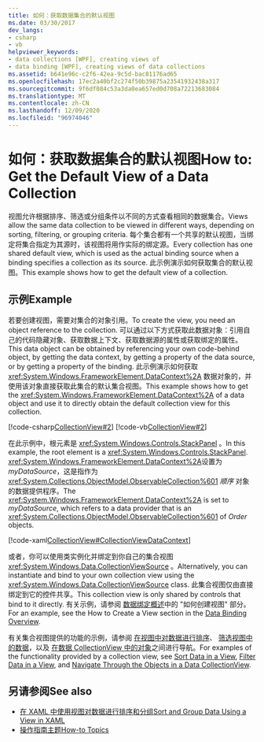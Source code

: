 ```yaml
---
title: 如何：获取数据集合的默认视图
ms.date: 03/30/2017
dev_langs:
- csharp
- vb
helpviewer_keywords:
- data collections [WPF], creating views of
- data binding [WPF], creating views of data collections
ms.assetid: b641e96c-c2f6-42ea-9c5d-bac81176ad65
ms.openlocfilehash: 17ec2a40bf2c274f50b39875a23541932438a317
ms.sourcegitcommit: 9f6df084c53a3da0ea657ed0d708a72213683084
ms.translationtype: MT
ms.contentlocale: zh-CN
ms.lasthandoff: 12/09/2020
ms.locfileid: "96974046"
---
```

# <a name="how-to-get-the-default-view-of-a-data-collection"></a><span data-ttu-id="e01e8-102">如何：获取数据集合的默认视图</span><span class="sxs-lookup"><span data-stu-id="e01e8-102">How to: Get the Default View of a Data Collection</span></span>
<span data-ttu-id="e01e8-103">视图允许根据排序、筛选或分组条件以不同的方式查看相同的数据集合。</span><span class="sxs-lookup"><span data-stu-id="e01e8-103">Views allow the same data collection to be viewed in different ways, depending on sorting, filtering, or grouping criteria.</span></span> <span data-ttu-id="e01e8-104">每个集合都有一个共享的默认视图，当绑定将集合指定为其源时，该视图将用作实际的绑定源。</span><span class="sxs-lookup"><span data-stu-id="e01e8-104">Every collection has one shared default view, which is used as the actual binding source when a binding specifies a collection as its source.</span></span> <span data-ttu-id="e01e8-105">此示例演示如何获取集合的默认视图。</span><span class="sxs-lookup"><span data-stu-id="e01e8-105">This example shows how to get the default view of a collection.</span></span>  
  
## <a name="example"></a><span data-ttu-id="e01e8-106">示例</span><span class="sxs-lookup"><span data-stu-id="e01e8-106">Example</span></span>  
 <span data-ttu-id="e01e8-107">若要创建视图，需要对集合的对象引用。</span><span class="sxs-lookup"><span data-stu-id="e01e8-107">To create the view, you need an object reference to the collection.</span></span> <span data-ttu-id="e01e8-108">可以通过以下方式获取此数据对象：引用自己的代码隐藏对象、获取数据上下文、获取数据源的属性或获取绑定的属性。</span><span class="sxs-lookup"><span data-stu-id="e01e8-108">This data object can be obtained by referencing your own code-behind object, by getting the data context, by getting a property of the data source, or by getting a property of the binding.</span></span> <span data-ttu-id="e01e8-109">此示例演示如何获取 <xref:System.Windows.FrameworkElement.DataContext%2A> 数据对象的，并使用该对象直接获取此集合的默认集合视图。</span><span class="sxs-lookup"><span data-stu-id="e01e8-109">This example shows how to get the <xref:System.Windows.FrameworkElement.DataContext%2A> of a data object and use it to directly obtain the default collection view for this collection.</span></span>  
  
 [!code-csharp[CollectionView#2](~/samples/snippets/csharp/VS_Snippets_Wpf/CollectionView/CSharp/Page1.xaml.cs#2)]
 [!code-vb[CollectionView#2](~/samples/snippets/visualbasic/VS_Snippets_Wpf/CollectionView/VisualBasic/Page1.xaml.vb#2)]  
  
 <span data-ttu-id="e01e8-110">在此示例中，根元素是 <xref:System.Windows.Controls.StackPanel> 。</span><span class="sxs-lookup"><span data-stu-id="e01e8-110">In this example, the root element is a <xref:System.Windows.Controls.StackPanel>.</span></span> <span data-ttu-id="e01e8-111"><xref:System.Windows.FrameworkElement.DataContext%2A>设置为 *myDataSource*，这是指作为 <xref:System.Collections.ObjectModel.ObservableCollection%601> *顺序* 对象的数据提供程序。</span><span class="sxs-lookup"><span data-stu-id="e01e8-111">The <xref:System.Windows.FrameworkElement.DataContext%2A> is set to *myDataSource*, which refers to a data provider that is an <xref:System.Collections.ObjectModel.ObservableCollection%601> of *Order* objects.</span></span>  
  
 [!code-xaml[CollectionView#CollectionViewDataContext](~/samples/snippets/csharp/VS_Snippets_Wpf/CollectionView/CSharp/Page1.xaml#collectionviewdatacontext)]  
  
 <span data-ttu-id="e01e8-112">或者，你可以使用类实例化并绑定到你自己的集合视图 <xref:System.Windows.Data.CollectionViewSource> 。</span><span class="sxs-lookup"><span data-stu-id="e01e8-112">Alternatively, you can instantiate and bind to your own collection view using the <xref:System.Windows.Data.CollectionViewSource> class.</span></span> <span data-ttu-id="e01e8-113">此集合视图仅由直接绑定到它的控件共享。</span><span class="sxs-lookup"><span data-stu-id="e01e8-113">This collection view is only shared by controls that bind to it directly.</span></span> <span data-ttu-id="e01e8-114">有关示例，请参阅 [数据绑定概述](/dotnet/desktop-wpf/data/data-binding-overview)中的 "如何创建视图" 部分。</span><span class="sxs-lookup"><span data-stu-id="e01e8-114">For an example, see the How to Create a View section in the [Data Binding Overview](/dotnet/desktop-wpf/data/data-binding-overview).</span></span>  
  
 <span data-ttu-id="e01e8-115">有关集合视图提供的功能的示例，请参阅 [在视图中对数据进行排序](how-to-sort-data-in-a-view.md)、 [筛选视图中的数据](how-to-filter-data-in-a-view.md)，以及 [在数据 CollectionView 中的对象](how-to-navigate-through-the-objects-in-a-data-collectionview.md)之间进行导航。</span><span class="sxs-lookup"><span data-stu-id="e01e8-115">For examples of the functionality provided by a collection view, see [Sort Data in a View](how-to-sort-data-in-a-view.md), [Filter Data in a View](how-to-filter-data-in-a-view.md), and [Navigate Through the Objects in a Data CollectionView](how-to-navigate-through-the-objects-in-a-data-collectionview.md).</span></span>  
  
## <a name="see-also"></a><span data-ttu-id="e01e8-116">另请参阅</span><span class="sxs-lookup"><span data-stu-id="e01e8-116">See also</span></span>

- [<span data-ttu-id="e01e8-117">在 XAML 中使用视图对数据进行排序和分组</span><span class="sxs-lookup"><span data-stu-id="e01e8-117">Sort and Group Data Using a View in XAML</span></span>](how-to-sort-and-group-data-using-a-view-in-xaml.md)
- [<span data-ttu-id="e01e8-118">操作指南主题</span><span class="sxs-lookup"><span data-stu-id="e01e8-118">How-to Topics</span></span>](data-binding-how-to-topics.md)
